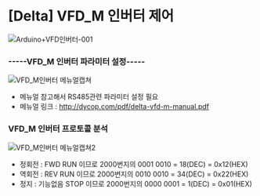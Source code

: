 # [Delta] VFD_M 인버터 제어
![Arduino+VFD인버터-001](https://user-images.githubusercontent.com/98401825/169675229-c581c743-e5a9-4889-a1e8-ef32160bacc6.png)

### -----VFD_M 인버터 파라미터 설정-----   
![VFD_M인버터 메뉴얼캡쳐](https://user-images.githubusercontent.com/98401825/169675482-ae5ca6de-cd8d-4f58-bd19-8c665a3e0840.jpg)

  
* 메뉴얼 참고해서 RS485관련 파라미터 설정 필요
* 메뉴얼 링크 : <http://dycop.com/pdf/delta-vfd-m-manual.pdf>  

### VFD_M 인버터 프로토콜 분석
![VFD_M인버터 메뉴얼캡쳐2](https://user-images.githubusercontent.com/98401825/169675388-3ef54554-b947-47bd-85b6-9bf567046d9a.jpg)
  
* 정회전 : FWD RUN 이므로 2000번지의 0001 0010 = 18(DEC) = 0x12(HEX)  
* 역회전 : REV RUN 이므로 2000번지의 0010 0010 = 34(DEC) = 0x22(HEX)    
* 정지 : 기능없음 STOP 이므로 2000번지의 0000 0001 = 1(DEC) = 0x01(HEX)  

